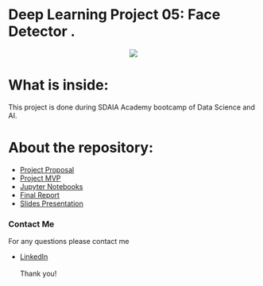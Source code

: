 
# Deep Learning Project 05: Face Detector .
<p align="center" width="100%">
<img src="https://mxface.ai/Assets/images/Face_Detection/Face-Detection.png" />
</p>

# What is inside:
This project is done during SDAIA Academy bootcamp of Data Science and AI.

# About the repository:
- [Project Proposal]()
- [Project MVP](https://github.com/halaalanzi/Face-Detector-Deep-Learning-Project/tree/main/MVP)
- [Jupyter Notebooks](https://github.com/halaalanzi/Face-Detector-Deep-Learning-Project/tree/main/Jupyter%20Notebooks)
- [Final Report]()
- [Slides Presentation](https://github.com/halaalanzi/Face-Detector-Deep-Learning-Project/tree/main/Presentation)

### Contact Me
For any questions please contact me <br/>
- [LinkedIn](https://www.linkedin.com/in/hala-alenazi-5768a8196/)
<br/><br/>
Thank you!
